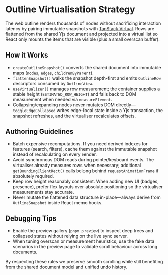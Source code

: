 # Outline Virtualisation Strategy

The web outline renders thousands of nodes without sacrificing interaction latency by pairing immutable snapshots with
[TanStack Virtual](https://tanstack.com/virtual). Rows are flattened from the shared Yjs document and projected into a
virtual list so React only mounts the items that are visible (plus a small overscan buffer).

## How it Works
- `createOutlineSnapshot()` converts the shared document into immutable maps (`nodes`, `edges`, `childrenByParent`).
- `flattenSnapshot()` walks the snapshot depth-first and emits `OutlineRow` descriptors consumed by `OutlineView`.
- `useVirtualizer()` manages row measurement; the container supplies a stable height (`ESTIMATED_ROW_HEIGHT`) and falls
  back to DOM measurement when needed via `measureElement`.
- Collapsing/expanding nodes never mutates DOM directly—`toggleEdgeCollapsed` writes edge-local state inside a Yjs
  transaction, the snapshot refreshes, and the virtualiser recalculates offsets.

## Authoring Guidelines
- Batch expensive recomputations. If you need derived indexes for features (search, filters), cache them against the
  immutable snapshot instead of recalculating on every render.
- Avoid synchronous DOM reads during pointer/keyboard events. The virtualiser already measures rows when necessary;
  additional `getBoundingClientRect()` calls belong behind `requestAnimationFrame` if absolutely required.
- Keep row height reasonably consistent. When adding new UI (badges, presence), prefer flex layouts over absolute
  positioning so the virtualiser measurements stay accurate.
- Never mutate the flattened data structure in-place—always derive from `OutlineSnapshot` inside React memo hooks.

## Debugging Tips
- Enable the preview gallery (`pnpm preview`) to inspect deep trees and collapsed states without relying on the live
  sync server.
- When tuning overscan or measurement heuristics, use the fake data scenarios in the preview page to validate scroll
  behaviour across long documents.

By respecting these rules we preserve smooth scrolling while still benefiting from the shared document model and unified
undo history.
